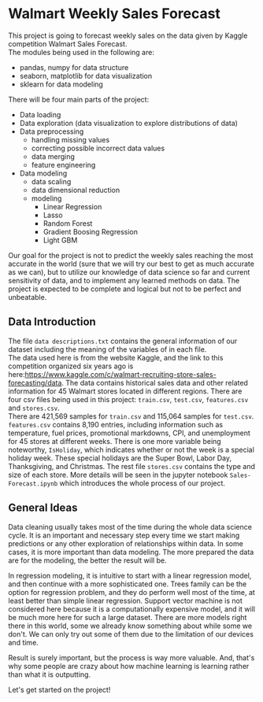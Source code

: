 # Walmart Weekly Sales Forecast

This project is going to forecast weekly sales on the data given by Kaggle competition Walmart Sales Forecast.   
The modules being used in the following are:  
- pandas, numpy for data structure
- seaborn, matplotlib for data visualization  
- sklearn for data modeling   

There will be four main parts of the project:  
- Data loading
- Data exploration (data visualization to explore distributions of data)  
- Data preprocessing 
    - handling missing values  
    - correcting possible incorrect data values  
    - data merging 
    - feature engineering
- Data modeling    
    - data scaling
    - data dimensional reduction 
    - modeling
      - Linear Regression   
      - Lasso
      - Random Forest   
      - Gradient Boosing Regression  
      - Light GBM
 
Our goal for the project is not to predict the weekly sales reaching the most accurate in the world (sure that we will try our best to get as much accurate as we can), but to utilize our knowledge of data science so far and current sensitivity of data, and to implement any learned methods on data. The project is expected to be complete and logical but not to be perfect and unbeatable.   

## Data Introduction

The file `data descriptions.txt` contains the general information of our dataset including the meaning of the variables of in each file.  
The data used here is from the website Kaggle, and the link to this competition organized six years ago is here:https://www.kaggle.com/c/walmart-recruiting-store-sales-forecasting/data. The data contains historical sales data and other related information for 45 Walmart stores located in different regions. There are four csv files being used in this project: `train.csv`, `test.csv`, `features.csv` and `stores.csv`.   
There are 421,569 samples for `train.csv` and 115,064 samples for `test.csv`. `features.csv` contains 8,190 entries, including information such as temperature, fuel prices, promotional markdowns, CPI, and unemployment for 45 stores at different weeks. There is one more variable being noteworthy, `IsHoliday`, which indicates whether or not the week is a special holiday week. These special holidays are the Super Bowl, Labor Day, Thanksgiving, and Christmas. The rest file `stores.csv` contains the type and size of each store. More details will be seen in the jupyter notebook `Sales-Forecast.ipynb` which introduces the whole process of our project.  

## General Ideas   

Data cleaning usually takes most of the time during the whole data science cycle. It is an important and necessary step every time we start making predictions or any other exploration of relationships within data. In some cases, it is more important than data modeling. The more prepared the data are for the modeling, the better the result will be.    

In regression modeling, it is intuitive to start with a linear regression model, and then continue with a more sophisticated one. Trees family can be the option for regression problem, and they do perform well most of the time, at least better than simple linear regression. Support vector machine is not considered here because it is a computationally expensive model, and it will be much more here for such a large dataset. There are more models right there in this world, some we already know something about while some we don't. We can only try out some of them due to the limitation of our devices and time.   

Result is surely important, but the process is way more valuable. And, that's why some people are crazy about how machine learning is learning rather than what it is outputting.   

Let's get started on the project!
